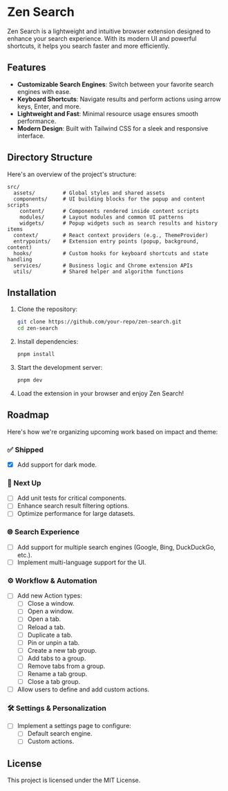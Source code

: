 # Zen Search

Zen Search is a lightweight and intuitive browser extension designed to enhance your search experience. With its modern UI and powerful shortcuts, it helps you search faster and more efficiently.

## Features

- **Customizable Search Engines**: Switch between your favorite search engines with ease.
- **Keyboard Shortcuts**: Navigate results and perform actions using arrow keys, Enter, and more.
- **Lightweight and Fast**: Minimal resource usage ensures smooth performance.
- **Modern Design**: Built with Tailwind CSS for a sleek and responsive interface.

## Directory Structure

Here's an overview of the project's structure:

```
src/
  assets/         # Global styles and shared assets
  components/     # UI building blocks for the popup and content scripts
    content/      # Components rendered inside content scripts
    modules/      # Layout modules and common UI patterns
    widgets/      # Popup widgets such as search results and history items
  context/        # React context providers (e.g., ThemeProvider)
  entrypoints/    # Extension entry points (popup, background, content)
  hooks/          # Custom hooks for keyboard shortcuts and state handling
  services/       # Business logic and Chrome extension APIs
  utils/          # Shared helper and algorithm functions
```

## Installation

1. Clone the repository:
   ```bash
   git clone https://github.com/your-repo/zen-search.git
   cd zen-search
   ```

2. Install dependencies:
   ```bash
   pnpm install
   ```

3. Start the development server:
   ```bash
   pnpm dev
   ```

4. Load the extension in your browser and enjoy Zen Search!

## Roadmap

Here's how we're organizing upcoming work based on impact and theme:

### ✅ Shipped
- [x] Add support for dark mode.

### 🏁 Next Up
- [ ] Add unit tests for critical components.
- [ ] Enhance search result filtering options.
- [ ] Optimize performance for large datasets.

### 🌐 Search Experience
- [ ] Add support for multiple search engines (Google, Bing, DuckDuckGo, etc.).
- [ ] Implement multi-language support for the UI.

### ⚙️ Workflow & Automation
- [ ] Add new Action types:
  - [ ] Close a window.
  - [ ] Open a window.
  - [ ] Open a tab.
  - [ ] Reload a tab.
  - [ ] Duplicate a tab.
  - [ ] Pin or unpin a tab.
  - [ ] Create a new tab group.
  - [ ] Add tabs to a group.
  - [ ] Remove tabs from a group.
  - [ ] Rename a tab group.
  - [ ] Close a tab group.
- [ ] Allow users to define and add custom actions.

### 🛠 Settings & Personalization
- [ ] Implement a settings page to configure:
  - [ ] Default search engine.
  - [ ] Custom actions.

## License

This project is licensed under the MIT License.
